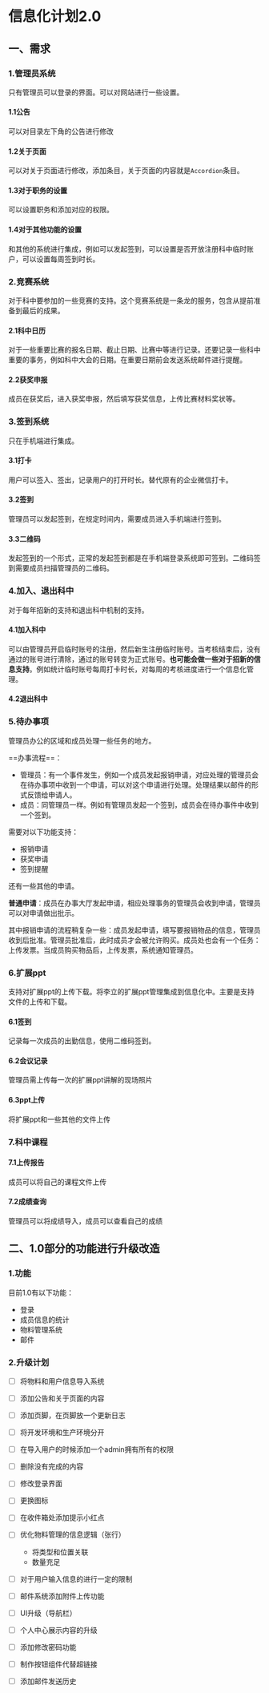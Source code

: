 # 信息化计划2.0

## 一、需求

### 1.管理员系统

只有管理员可以登录的界面。可以对网站进行一些设置。

#### 1.1公告

可以对目录左下角的公告进行修改

#### 1.2关于页面

可以对关于页面进行修改，添加条目，关于页面的内容就是`Accordion`条目。

#### 1.3对于职务的设置

可以设置职务和添加对应的权限。

#### 1.4对于其他功能的设置

和其他的系统进行集成，例如可以发起签到，可以设置是否开放注册科中临时账户，可以设置每周签到时长。

### 2.竞赛系统

对于科中要参加的一些竞赛的支持。这个竞赛系统是一条龙的服务，包含从提前准备到最后的成果。

#### 2.1科中日历

对于一些重要比赛的报名日期、截止日期、比赛中等进行记录。还要记录一些科中重要的事务，例如科中大会的日期。在重要日期前会发送系统邮件进行提醒。

#### 2.2获奖申报

成员在获奖后，进入获奖申报，然后填写获奖信息，上传比赛材料奖状等。



### 3.签到系统

只在手机端进行集成。

#### 3.1打卡

用户可以签入、签出，记录用户的打开时长。替代原有的企业微信打卡。

#### 3.2签到

管理员可以发起签到，在规定时间内，需要成员进入手机端进行签到。

#### 3.3二维码

发起签到的一个形式，正常的发起签到都是在手机端登录系统即可签到。二维码签到需要成员扫描管理员的二维码。

### 4.加入、退出科中

对于每年招新的支持和退出科中机制的支持。

#### 4.1加入科中

可以由管理员开启临时账号的注册，然后新生注册临时账号。当考核结束后，没有通过的账号进行清除，通过的账号转变为正式账号。**也可能会做一些对于招新的信息支持**。例如统计临时账号每周打卡时长，对每周的考核进度进行一个信息化管理。

#### 4.2退出科中

### 5.待办事项

管理员办公的区域和成员处理一些任务的地方。

==办事流程==：

+ 管理员：有一个事件发生，例如一个成员发起报销申请，对应处理的管理员会在待办事项中收到一个申请，可以对这个申请进行处理。处理结果以邮件的形式反馈给申请人。
+ 成员：同管理员一样。例如有管理员发起一个签到，成员会在待办事件中收到一个签到。

需要对以下功能支持：

+ 报销申请
+ 获奖申请
+ 签到提醒

还有一些其他的申请。

**普通申请**：成员在办事大厅发起申请，相应处理事务的管理员会收到申请，管理员可以对申请做出批示。

其中报销申请的流程稍复杂一些：成员发起申请，填写要报销物品的信息，管理员收到后批准。管理员批准后，此时成员才会被允许购买。成员处也会有一个任务：上传发票。当成员购买物品后，上传发票，系统通知管理员。

### 6.扩展ppt

支持对扩展ppt的上传下载。将李立的扩展ppt管理集成到信息化中。主要是支持文件的上传和下载。

#### 6.1签到

记录每一次成员的出勤信息，使用二维码签到。

#### 6.2会议记录

管理员需上传每一次的扩展ppt讲解的现场照片

#### 6.3ppt上传

将扩展ppt和一些其他的文件上传

### 7.科中课程

#### 7.1上传报告

成员可以将自己的课程文件上传

#### 7.2成绩查询

管理员可以将成绩导入，成员可以查看自己的成绩

### 

## 二、1.0部分的功能进行升级改造

### 1.功能

目前1.0有以下功能：

+ 登录
+ 成员信息的统计
+ 物料管理系统
+ 邮件

### 2.升级计划



- [ ] 将物料和用户信息导入系统
- [ ] 添加公告和关于页面的内容
- [ ] 添加页脚，在页脚放一个更新日志
- [ ] 将开发环境和生产环境分开
- [ ] 在导入用户的时候添加一个admin拥有所有的权限
- [ ] 删除没有完成的内容
- [ ] 修改登录界面
- [ ] 更换图标
- [ ] 在收件箱处添加提示小红点
- [ ] 优化物料管理的信息逻辑（张行）
  + 将类型和位置关联
  + 数量充足

- [ ] 对于用户输入信息的进行一定的限制
- [ ] 邮件系统添加附件上传功能
- [ ] UI升级（导航栏）
- [ ] 个人中心展示内容的升级
- [ ] 添加修改密码功能
- [ ] 制作按钮组件代替超链接
- [ ] 添加邮件发送历史

 





